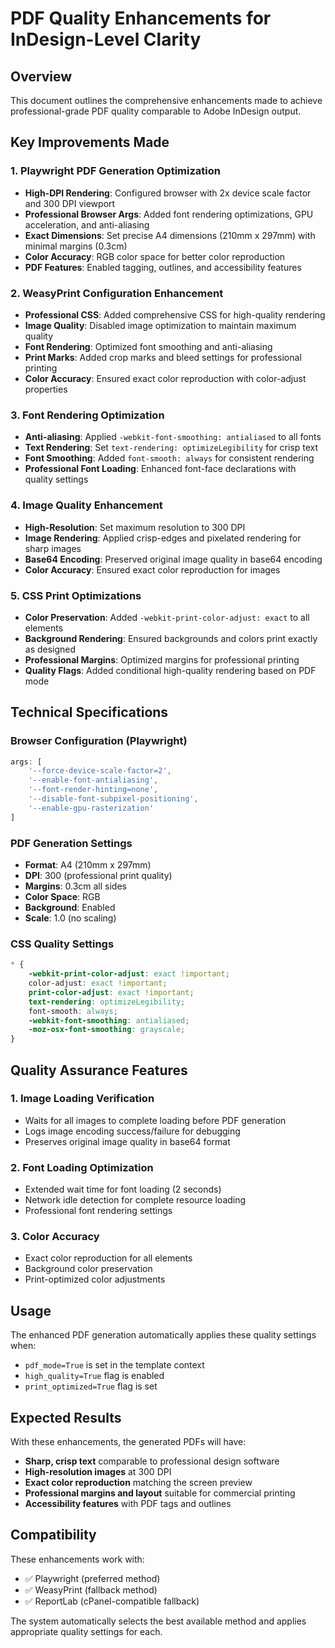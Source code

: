 # PDF Quality Enhancements for InDesign-Level Clarity

## Overview
This document outlines the comprehensive enhancements made to achieve professional-grade PDF quality comparable to Adobe InDesign output.

## Key Improvements Made

### 1. Playwright PDF Generation Optimization
- **High-DPI Rendering**: Configured browser with 2x device scale factor and 300 DPI viewport
- **Professional Browser Args**: Added font rendering optimizations, GPU acceleration, and anti-aliasing
- **Exact Dimensions**: Set precise A4 dimensions (210mm x 297mm) with minimal margins (0.3cm)
- **Color Accuracy**: RGB color space for better color reproduction
- **PDF Features**: Enabled tagging, outlines, and accessibility features

### 2. WeasyPrint Configuration Enhancement
- **Professional CSS**: Added comprehensive CSS for high-quality rendering
- **Image Quality**: Disabled image optimization to maintain maximum quality
- **Font Rendering**: Optimized font smoothing and anti-aliasing
- **Print Marks**: Added crop marks and bleed settings for professional printing
- **Color Accuracy**: Ensured exact color reproduction with color-adjust properties

### 3. Font Rendering Optimization
- **Anti-aliasing**: Applied `-webkit-font-smoothing: antialiased` to all fonts
- **Text Rendering**: Set `text-rendering: optimizeLegibility` for crisp text
- **Font Smoothing**: Added `font-smooth: always` for consistent rendering
- **Professional Font Loading**: Enhanced font-face declarations with quality settings

### 4. Image Quality Enhancement
- **High-Resolution**: Set maximum resolution to 300 DPI
- **Image Rendering**: Applied crisp-edges and pixelated rendering for sharp images
- **Base64 Encoding**: Preserved original image quality in base64 encoding
- **Color Accuracy**: Ensured exact color reproduction for images

### 5. CSS Print Optimizations
- **Color Preservation**: Added `-webkit-print-color-adjust: exact` to all elements
- **Background Rendering**: Ensured backgrounds and colors print exactly as designed
- **Professional Margins**: Optimized margins for professional printing
- **Quality Flags**: Added conditional high-quality rendering based on PDF mode

## Technical Specifications

### Browser Configuration (Playwright)
```javascript
args: [
    '--force-device-scale-factor=2',
    '--enable-font-antialiasing',
    '--font-render-hinting=none',
    '--disable-font-subpixel-positioning',
    '--enable-gpu-rasterization'
]
```

### PDF Generation Settings
- **Format**: A4 (210mm x 297mm)
- **DPI**: 300 (professional print quality)
- **Margins**: 0.3cm all sides
- **Color Space**: RGB
- **Background**: Enabled
- **Scale**: 1.0 (no scaling)

### CSS Quality Settings
```css
* {
    -webkit-print-color-adjust: exact !important;
    color-adjust: exact !important;
    print-color-adjust: exact !important;
    text-rendering: optimizeLegibility;
    font-smooth: always;
    -webkit-font-smoothing: antialiased;
    -moz-osx-font-smoothing: grayscale;
}
```

## Quality Assurance Features

### 1. Image Loading Verification
- Waits for all images to complete loading before PDF generation
- Logs image encoding success/failure for debugging
- Preserves original image quality in base64 format

### 2. Font Loading Optimization
- Extended wait time for font loading (2 seconds)
- Network idle detection for complete resource loading
- Professional font rendering settings

### 3. Color Accuracy
- Exact color reproduction for all elements
- Background color preservation
- Print-optimized color adjustments

## Usage

The enhanced PDF generation automatically applies these quality settings when:
- `pdf_mode=True` is set in the template context
- `high_quality=True` flag is enabled
- `print_optimized=True` flag is set

## Expected Results

With these enhancements, the generated PDFs will have:
- **Sharp, crisp text** comparable to professional design software
- **High-resolution images** at 300 DPI
- **Exact color reproduction** matching the screen preview
- **Professional margins and layout** suitable for commercial printing
- **Accessibility features** with PDF tags and outlines

## Compatibility

These enhancements work with:
- ✅ Playwright (preferred method)
- ✅ WeasyPrint (fallback method)
- ✅ ReportLab (cPanel-compatible fallback)

The system automatically selects the best available method and applies appropriate quality settings for each.
